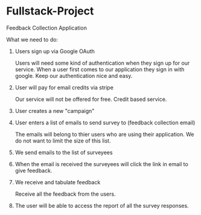 # Fullstack-Project
Feedback Collection Application


What we need to do:

1. Users sign up via Google OAuth 

   Users will need some kind of authentication when they sign up for our service.
   When a user first comes to our application they sign in with google. Keep our authentication nice and easy.
   
2. User will pay for email credits via stripe
   
   Our service will not be offered for free.
   Credit based service. 
   
3. User creates a new "campaign"

4. User enters a list of emails to send survey to (feedback collection email)

   The emails will belong to thier users who are using their application.
   We do not want to limit the size of this list.

5. We send emails to the list of surveyees

6. When the email is received the surveyees will click the link in email to give feedback.

7. We receive and tabulate feedback

   Receive all the feedback from the users.

8. The user will be able to access the report of all the survey responses.
